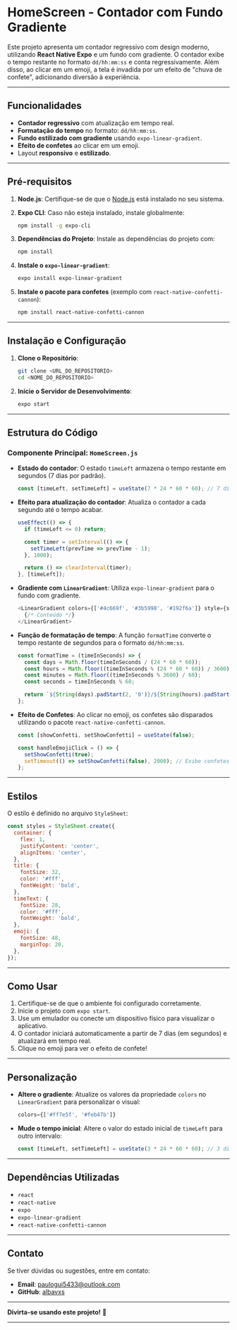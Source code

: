 
# HomeScreen - Contador com Fundo Gradiente

Este projeto apresenta um contador regressivo com design moderno, utilizando **React Native Expo** e um fundo com gradiente. O contador exibe o tempo restante no formato `dd/hh:mm:ss` e conta regressivamente. Além disso, ao clicar em um emoji, a tela é invadida por um efeito de "chuva de confete", adicionando diversão à experiência.

---

## Funcionalidades

- **Contador regressivo** com atualização em tempo real.
- **Formatação do tempo** no formato: `dd/hh:mm:ss`.
- **Fundo estilizado com gradiente** usando `expo-linear-gradient`.
- **Efeito de confetes** ao clicar em um emoji.
- Layout **responsivo** e **estilizado**.

---

## Pré-requisitos

1. **Node.js**: Certifique-se de que o [Node.js](https://nodejs.org/) está instalado no seu sistema.
   
2. **Expo CLI**: Caso não esteja instalado, instale globalmente:
   ```bash
   npm install -g expo-cli
   ```

3. **Dependências do Projeto**: Instale as dependências do projeto com:
   ```bash
   npm install
   ```

4. **Instale o `expo-linear-gradient`**:
   ```bash
   expo install expo-linear-gradient
   ```

5. **Instale o pacote para confetes** (exemplo com `react-native-confetti-cannon`):
   ```bash
   npm install react-native-confetti-cannon
   ```

---

## Instalação e Configuração

1. **Clone o Repositório**:
   ```bash
   git clone <URL_DO_REPOSITORIO>
   cd <NOME_DO_REPOSITORIO>
   ```

2. **Inicie o Servidor de Desenvolvimento**:
   ```bash
   expo start
   ```

---

## Estrutura do Código

### Componente Principal: `HomeScreen.js`

- **Estado do contador**:
  O estado `timeLeft` armazena o tempo restante em segundos (7 dias por padrão).
  ```javascript
  const [timeLeft, setTimeLeft] = useState(7 * 24 * 60 * 60); // 7 dias em segundos
  ```

- **Efeito para atualização do contador**:
  Atualiza o contador a cada segundo até o tempo acabar.
  ```javascript
  useEffect(() => {
    if (timeLeft <= 0) return;

    const timer = setInterval(() => {
      setTimeLeft(prevTime => prevTime - 1);
    }, 1000);

    return () => clearInterval(timer);
  }, [timeLeft]);
  ```

- **Gradiente com `LinearGradient`**:
  Utiliza `expo-linear-gradient` para o fundo com gradiente.
  ```javascript
  <LinearGradient colors={['#4c669f', '#3b5998', '#192f6a']} style={styles.container}>
    {/* Conteúdo */}
  </LinearGradient>
  ```

- **Função de formatação de tempo**:
  A função `formatTime` converte o tempo restante de segundos para o formato `dd/hh:mm:ss`.
  ```javascript
  const formatTime = (timeInSeconds) => {
    const days = Math.floor(timeInSeconds / (24 * 60 * 60));
    const hours = Math.floor((timeInSeconds % (24 * 60 * 60)) / 3600);
    const minutes = Math.floor((timeInSeconds % 3600) / 60);
    const seconds = timeInSeconds % 60;

    return `${String(days).padStart(2, '0')}/${String(hours).padStart(2, '0')}:${String(minutes).padStart(2, '0')}:${String(seconds).padStart(2, '0')}`;
  };
  ```

- **Efeito de Confetes**:
  Ao clicar no emoji, os confetes são disparados utilizando o pacote `react-native-confetti-cannon`.
  ```javascript
  const [showConfetti, setShowConfetti] = useState(false);

  const handleEmojiClick = () => {
    setShowConfetti(true);
    setTimeout(() => setShowConfetti(false), 2000); // Exibe confetes por 2 segundos
  };
  ```

---

## Estilos

O estilo é definido no arquivo `StyleSheet`:

```javascript
const styles = StyleSheet.create({
  container: {
    flex: 1,
    justifyContent: 'center',
    alignItems: 'center',
  },
  title: {
    fontSize: 32,
    color: '#fff',
    fontWeight: 'bold',
  },
  timeText: {
    fontSize: 28,
    color: '#fff',
    fontWeight: 'bold',
  },
  emoji: {
    fontSize: 48,
    marginTop: 20,
  },
});
```

---

## Como Usar

1. Certifique-se de que o ambiente foi configurado corretamente.
2. Inicie o projeto com `expo start`.
3. Use um emulador ou conecte um dispositivo físico para visualizar o aplicativo.
4. O contador iniciará automaticamente a partir de 7 dias (em segundos) e atualizará em tempo real.
5. Clique no emoji para ver o efeito de confete!

---

## Personalização

- **Altere o gradiente**: Atualize os valores da propriedade `colors` no `LinearGradient` para personalizar o visual:
  ```javascript
  colors={['#ff7e5f', '#feb47b']}
  ```

- **Mude o tempo inicial**: Altere o valor do estado inicial de `timeLeft` para outro intervalo:
  ```javascript
  const [timeLeft, setTimeLeft] = useState(3 * 24 * 60 * 60); // 3 dias em segundos
  ```

---

## Dependências Utilizadas

- `react`
- `react-native`
- `expo`
- `expo-linear-gradient`
- `react-native-confetti-cannon`

---

## Contato

Se tiver dúvidas ou sugestões, entre em contato:

- **Email**: [paulogui5433@outlook.com](mailto:seu-email@example.com)
- **GitHub**: [albavxs](https://github.com/albavxs)

---

**Divirta-se usando este projeto!** 🚀

---